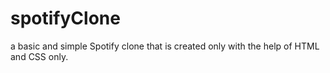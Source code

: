 # spotifyClone
a basic and simple Spotify clone that is created only with the help of HTML and CSS only.
